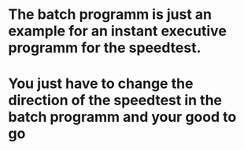 # The batch programm is just an example for an instant executive programm for the speedtest.
# You just have to change the direction of the speedtest in the batch programm and your good to go